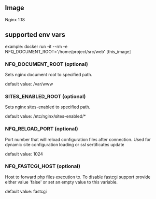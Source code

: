 ## Image
Nginx 1.18

## supported env vars

example:
    docker run -it --rm -e NFQ_DOCUMENT_ROOT='/home/project/src/web' [this_image]


### NFQ_DOCUMENT_ROOT (optional)

Sets nginx document root to specified path.

default value: /var/www


### SITES_ENABLED_ROOT (optional)

Sets nginx sites-enabled to specified path.

default value: /etc/nginx/sites-enabled/*


### NFQ_RELOAD_PORT (optional)

Port number that will reload configuration files after connection.
Used for dynamic site configuration loading or ssl sertificates update

default value: 1024


### NFQ_FASTCGI_HOST (optional)

Host to forward php files execution to. To disable fastcgi support provide
either value 'false' or set an empty value to this variable.

default value: fastcgi

